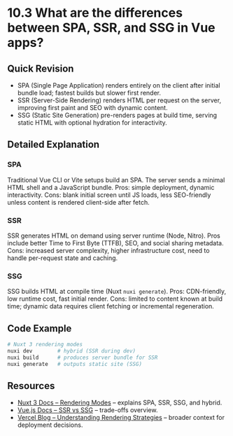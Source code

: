 # 10.3 What are the differences between SPA, SSR, and SSG in Vue apps?

## Quick Revision
- SPA (Single Page Application) renders entirely on the client after initial bundle load; fastest builds but slower first render.
- SSR (Server-Side Rendering) renders HTML per request on the server, improving first paint and SEO with dynamic content.
- SSG (Static Site Generation) pre-renders pages at build time, serving static HTML with optional hydration for interactivity.

## Detailed Explanation
### SPA
Traditional Vue CLI or Vite setups build an SPA. The server sends a minimal HTML shell and a JavaScript bundle. Pros: simple deployment, dynamic interactivity. Cons: blank initial screen until JS loads, less SEO-friendly unless content is rendered client-side after fetch.

### SSR
SSR generates HTML on demand using server runtime (Node, Nitro). Pros include better Time to First Byte (TTFB), SEO, and social sharing metadata. Cons: increased server complexity, higher infrastructure cost, need to handle per-request state and caching.

### SSG
SSG builds HTML at compile time (Nuxt `nuxi generate`). Pros: CDN-friendly, low runtime cost, fast initial render. Cons: limited to content known at build time; dynamic data requires client fetching or incremental regeneration.

## Code Example
```bash
# Nuxt 3 rendering modes
nuxi dev        # hybrid (SSR during dev)
nuxi build      # produces server bundle for SSR
nuxi generate   # outputs static site (SSG)
```

## Resources
- [Nuxt 3 Docs – Rendering Modes](https://nuxt.com/docs/guide/concepts/rendering) – explains SPA, SSR, SSG, and hybrid.
- [Vue.js Docs – SSR vs SSG](https://vuejs.org/guide/scaling-up/ssr.html#ssr-vs-ssg) – trade-offs overview.
- [Vercel Blog – Understanding Rendering Strategies](https://vercel.com/blog/introducing-vercel-functions#rendering-strategies) – broader context for deployment decisions.

